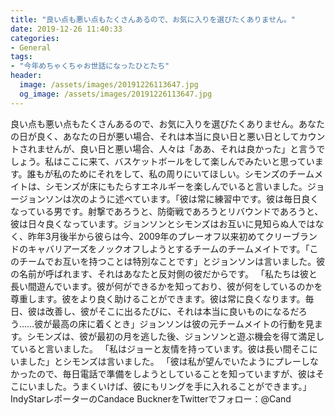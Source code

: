 ```yaml
---
title: "良い点も悪い点もたくさんあるので、お気に入りを選びたくありません。"
date: 2019-12-26 11:40:33
categories:
- General
tags:
- "今年めちゃくちゃお世話になったひとたち"
header:
  image: /assets/images/20191226113647.jpg
  og_image: /assets/images/20191226113647.jpg
---
```


良い点も悪い点もたくさんあるので、お気に入りを選びたくありません。あなたの日が良く、あなたの日が悪い場合、それは本当に良い日と悪い日としてカウントされませんが、良い日と悪い場合、人々は「ああ、それは良かった」と言うでしょう。私はここに来て、バスケットボールをして楽しんでみたいと思っています。誰もが私のためにそれをして、私の周りにいてほしい。シモンズのチームメイトは、シモンズが床にもたらすエネルギーを楽しんでいると言いました。ジョージョンソンは次のように述べています。「彼は常に練習中です。彼は毎日良くなっている男です。射撃であろうと、防衛戦であろうとリバウンドであろうと、彼は日々良くなっています。ジョンソンとシモンズはお互いに見知らぬ人ではなく、昨年3月後半から彼らは今、2009年のプレーオフ以来初めてクリーブランドのキャバリアーズをノックオフしようとするチームのチームメイトです。「このチームでお互いを持つことは特別なことです」とジョンソンは言いました。彼の名前が呼ばれます、それはあなたと反対側の彼だからです。 「私たちは彼と長い間遊んでいます。彼が何ができるかを知っており、彼が何をしているのかを尊重します。彼をより良く助けることができます。彼は常に良くなります。毎日、彼は改善し、彼がそこに出るたびに、それは本当に良いものになるだろう……彼が最高の床に着くとき」ジョンソンは彼の元チームメイトの行動を見ます。シモンズは、彼が最初の月を逃した後、ジョンソンと遊ぶ機会を得て満足していると言いました。 「私はジョーと友情を持っています。彼は長い間そこにいました」とシモンズは言いました。 「彼は私が望んでいたようにプレーしなかったので、毎日電話で準備をしようとしていることを知っていますが、彼はそこにいました。うまくいけば、彼にもリングを手に入れることができます。」 IndyStarレポーターのCandace BucknerをTwitterでフォロー：@Cand
